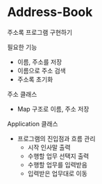 # Address-Book

주소록 프로그램 구현하기

필요한 기능
- 이름, 주소를 저장
- 이름으로 주소 검색
- 주소록 초기화

주소 클래스
- Map 구조로 이름, 주소 저장

Application 클래스
- 프로그램의 진입점과 흐름 관리
  - 시작 인사말 출력
  - 수행할 업무 선택지 출력
  - 수행할 업무를 입력받음
  - 입력받은 업무대로 이동